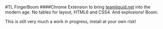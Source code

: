 #TL FingerBoom
####Chrome Extension to bring [teamliquid.net](http://teamliquid.net) into the modern age. No tables for layout, HTML6 and CSS4. And explosions! Boom.

This is still very much a work in progress, install at your own risk!
